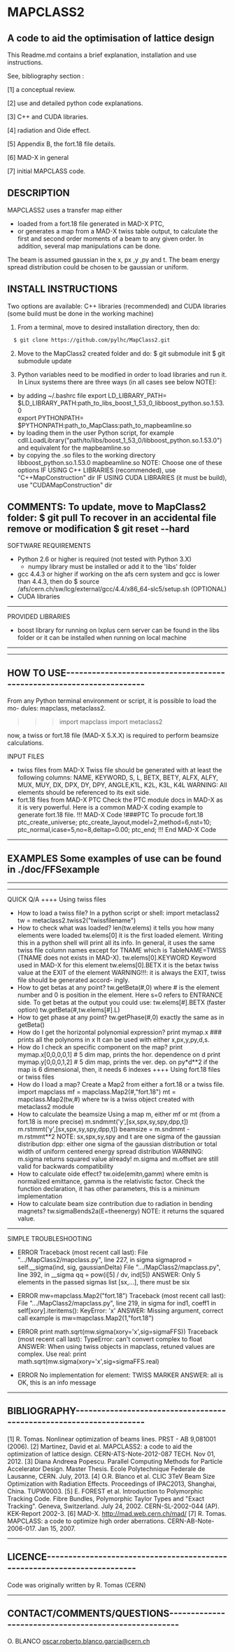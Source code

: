 MAPCLASS2
=========
A code to aid the optimisation of lattice design
--------------------------------------------------
This Readme.md contains a brief explanation, installation and use instructions.

See, bibliography section :

[1] a conceptual review.

[2] use and detailed python code explanations.

[3] C++ and CUDA libraries.

[4] radiation and Oide effect.

[5] Appendix B, the fort.18 file details.

[6] MAD-X in general

[7] initial MAPCLASS code.

DESCRIPTION
-----------
MAPCLASS2 uses a transfer map either
 * loaded from a fort.18 file generated in MAD-X PTC,
 * or generates a map from a MAD-X twiss table output,
to calculate the first and second order moments of a beam to any given order. In addition, several map manipulations can be done.

The beam is assumed gaussian in the x, px ,y ,py and t. The beam energy spread distribution could be chosen to be gaussian or uniform.


INSTALL INSTRUCTIONS
--------------------
Two options are available:
    C++ libraries (recommended) and
    CUDA libraries (some build must be done in the working machine)

1. From a terminal, move to desired installation directory, then do:
```bash
  $ git clone https://github.com/pylhc/MapClass2.git
```
2. Move to the MapClass2 created folder and do:
  $ git submodule init
  $ git submodule update

3. Python variables need to be modified in order to load libraries and run it.
In Linux systems there are three ways (in all cases see below NOTE):
+ by adding ~/.bashrc file
        export LD_LIBRARY_PATH=
    	   $LD_LIBRARY_PATH:path_to_libs_boost_1_53_0_libboost_python.so.1.53.0      
        export PYTHONPATH=
    	   $PYTHONPATH:path_to_MapClass:path_to_mapbeamline.so
+ by loading them in the user Python script, for example
      cdll.LoadLibrary("path/to/libs/boost_1_53_0/libboost_python.so.1.53.0")
    and equivalent for the mapbeamline.so
+ by copying the .so files to the working directory
    libboost_python.so.1.53.0
    mapbeamline.so
NOTE: Choose one of these options
  IF USING C++ LIBRARIES (recommended), use "C++MapConstruction" dir 
  IF USING CUDA LIBRARIES (it must be build), use "CUDAMapConstruction" dir

COMMENTS:
To update, move to MapClass2 folder:
$ git pull
To recover in an accidental file remove or modification
$ git reset --hard
-------------------------------------------------------------------------------
SOFTWARE REQUIREMENTS
+ Python 2.6 or higher is required (not tested with Python 3.X)
   +  numpy library must be installed or add it to the 'libs' folder
+ gcc 4.4.3 or higher
    if working on the afs cern system and gcc is lower than 4.4.3, then do
      $ source /afs/cern.ch/sw/lcg/external/gcc/4.4/x86_64-slc5/setup.sh
(OPTIONAL)
+ CUDA libraries
-------------------------------------------------------------------------------
PROVIDED LIBRARIES
+ boost library for running on lxplus cern server can be found in the libs
    folder or it can be installed when running on local machine
-------------------------------------------------------------------------------


-------------------------------------------------------------------------------
HOW TO USE---------------------------------------------------------------------
-------------------------------------------------------------------------------
From any Python terminal environment or script, it is possible to load the mo-
dules: mapclass, metaclass2.

>>> import mapclass
>>> import metaclass2

now, a twiss or fort.18 file (MAD-X 5.X.X) is required to perform beamsize
calculations.

INPUT FILES
+ twiss files from MAD-X
  Twiss file should be generated with at least the following columns:
      NAME, KEYWORD, S, L, BETX, BETY, ALFX, ALFY, MUX, MUY, DX, DPX, DY, DPY,
         ANGLE,K1L, K2L, K3L, K4L
  WARNING: All elements should be referenced to its exit side.
+ fort.18 files from MAD-X PTC
  Check the PTC module docs in MAD-X as it is very powerful. Here is a common
    MAD-X coding example to generate fort.18 file.
      !!! MAD-X Code
      !###PTC  To procude fort.18
        ptc_create_universe;
        ptc_create_layout,model=2,method=6,nst=10;
        ptc_normal,icase=5,no=8,deltap=0.00;
        ptc_end; 
      !!! End MAD-X Code

-------------------------------------------------------------------------------
EXAMPLES
Some examples of use can be found in ./doc/FFSexample
-------------------------------------------------------------------------------

-------------------------------------------------------------------------------
-------------------------------------------------------------------------------
QUICK Q/A
++++ Using twiss files
  + How to load a twiss file?
    In a python script or shell:
      import metaclass2
      tw = metaclass2.twiss2("twissfilename")
  + How to check what was loaded?
      len(tw.elems)
    it tells you how many elements were loaded
      tw.elems[0]
    it is the first loaded element. Writing this in a python shell will print 
    all its info. In general, it uses the same twiss file column names except
    for TNAME which is TableNAME=TWISS (TNAME does not exists in MAD-X).
      tw.elems[0].KEYWORD
    Keyword used in MAD-X for this element
      tw.elems[0].BETX
    it is the betax twiss value at the EXIT of the element
    WARNING!!!: it is always the EXIT, twiss file should be generated accord-
    ingly.
  + How to get betas at any point?
      tw.getBeta(#,0)
    where # is the element number and 0 is position in the element. Here s=0
    refers to ENTRANCE side.
    To get betas at the output you could use:
      tw.elems[#].BETX (faster option)
      tw.getBeta(#,tw.elems[#].L)
  + How to get phase at any point?
      tw.getPhase(#,0)
    exactly the same as in getBeta()
  + How do I get the horizontal polynomial expression?
      print mymap.x   ### prints all the polynoms in x
    It can be used with either x,px,y,py,d,s.
  + How do I check an specific component on the map?
      print mymap.x[0,0,0,0,1] # 5 dim map, prints the hor. dependence on d
      print mymap.y[0,0,0,1,2] # 5 dim map, prints the  ver. dep. on py*d**2 
    if the map is 6 dimensional, then, it needs 6 indexes
++++ Using fort.18 files or twiss files
  + How do I load a map?
    Create a Map2 from either a fort.18 or a twiss file.
      import mapclass
      mf = mapclass.Map2(#,"fort.18")
      mt = mapclass.Map2(tw,#)
    where tw is a twiss object created with metaclass2 module
  + How to calculate the beamsize
    Using a map m, either mf or mt (from a fort.18 is more precise)
    m.sndmmt('y',[sx,spx,sy,spy,dpp,t])
    m.rstmmt('y',[sx,spx,sy,spy,dpp,t])
    beamsize = m.sndmmt - m.rstmmt**2
      NOTE:
        sx,spx,sy,spy and t are one sigma of the gaussian distribution
        dpp: either one sigma of the gaussian distribution
             or total width of uniform centered energy spread distribution
      WARNING:
        m.sigma returns squared value already!
        m.sigma and m.offset are still valid for backwards compatibility
  + How to calculate oide effect?
    tw.oide(emitn,gamm)
      where emitn is normalized emittance, gamma is the relativistic factor. 
      Check the function declaration, it has other parameters, this is a 
      minimum implementation
  + How to calculate beam size contribution due to radiation in bending
      magnets?
        tw.sigmaBends2a(E=theenergy)
      NOTE: it returns the squared value.
-------------------------------------------------------------------------------
SIMPLE TROUBLESHOOTING

+ ERROR
Traceback (most recent call last):
  File ".../MapClass2/mapclass.py", line 227, in sigma
    sigmaprod = self.__sigma(ind, sig, gaussianDelta)
  File ".../MapClass2/mapclass.py", line 392, in __sigma
    qq = pow(i[5] / dv, ind[5])
ANSWER: Only 5 elements in the passed sigmas list [sx,...], there must be six

+ ERROR
mw=mapclass.Map2("fort.18")
Traceback (most recent call last):
  File ".../MapClass2/mapclass.py", line 219, in sigma
    for ind1, coeff1 in self[xory].iteritems():
KeyError: 'x'
ANSWER: Missing argument, correct call example is
  mw=mapclass.Map2(1,"fort.18")

+ ERROR
print math.sqrt(mw.sigma(xory='x',sig=sigmaFFS))
Traceback (most recent call last):
TypeError: can't convert complex to float
ANSWER:  When using twiss objects in mapclass, retuned values are complex.
  Use real:
    print math.sqrt(mw.sigma(xory='x',sig=sigmaFFS.real)

+ ERROR
No implementation for element:  TWISS MARKER
ANSWER: all is OK, this is an info message

-------------------------------------------------------------------------------
BIBLIOGRAPHY-------------------------------------------------------------------
-------------------------------------------------------------------------------
[1] R. Tomas. Nonlinear optimization of beams lines. PRST - AB 9,081001 (2006).
[2] Martinez, David et al. MAPCLASS2: a code to aid the optimization of 
      lattice design. CERN-ATS-Note-2012-087 TECH. Nov 01, 2012.
[3] Diana Andreea Popescu. Parallel Computing Methods for Particle Accelerator
      Design. Master Thesis. Ecole Polytechnique Federale de Lausanne, CERN.
      July, 2013.
[4] O.R. Blanco et al. CLIC 3TeV Beam Size Optimization with Radiation Effects.
      Proceedings of IPAC2013, Shanghai, China. TUPW0003.
[5] E. FOREST et al. Introduction to Polymorphic Tracking Code. Fibre Bundles,
      Polymorphic Taylor Types and "Exact Tracking". Geneva, Switzerland.
      July 24, 2002.
      CERN-SL-2002-044 (AP).
      KEK-Report 2002-3.
[6] MAD-X. http://mad.web.cern.ch/mad/
[7] R. Tomas. MAPCLASS: a code to optimize high order aberrations.
      CERN-AB-Note-2006-017. Jan 15, 2007.

-------------------------------------------------------------------------------
LICENCE------------------------------------------------------------------------
-------------------------------------------------------------------------------
Code was originally written by R. Tomas (CERN)



-------------------------------------------------------------------------------
CONTACT/COMMENTS/QUESTIONS-----------------------------------------------------
-------------------------------------------------------------------------------
O. BLANCO oscar.roberto.blanco.garcia@cern.ch

